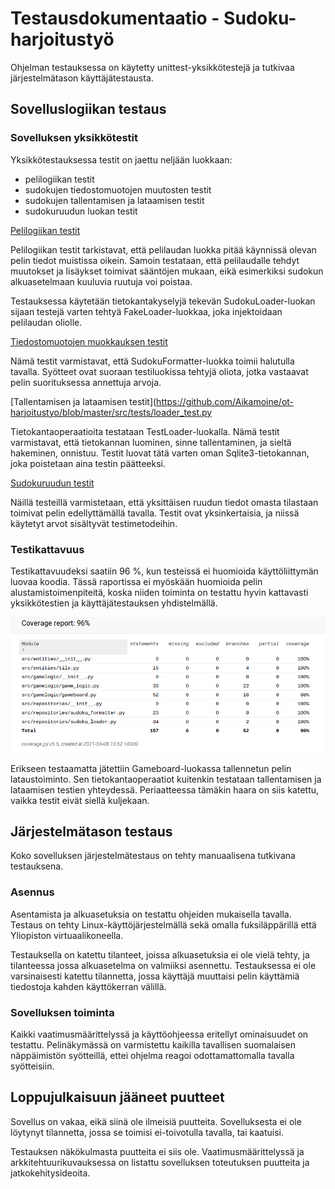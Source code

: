 # Testausdokumentaatio - Sudoku-harjoitustyö

Ohjelman testauksessa on käytetty unittest-yksikkötestejä ja tutkivaa järjestelmätason käyttäjätestausta.

## Sovelluslogiikan testaus

### Sovelluksen yksikkötestit

Yksikkötestauksessa testit on jaettu neljään luokkaan:
 - pelilogiikan testit
 - sudokujen tiedostomuotojen muutosten testit
 - sudokujen tallentamisen ja lataamisen testit
 - sudokuruudun luokan testit
 
[Pelilogiikan testit](https://github.com/Aikamoine/ot-harjoitustyo/blob/master/src/tests/logic_test.py)
 
Pelilogiikan testit tarkistavat, että pelilaudan luokka pitää käynnissä olevan pelin tiedot muistissa oikein. Samoin testataan, että pelilaudalle tehdyt muutokset ja lisäykset toimivat sääntöjen mukaan, eikä esimerkiksi sudokun alkuasetelmaan kuuluvia ruutuja voi poistaa.

Testauksessa käytetään tietokantakyselyjä tekevän SudokuLoader-luokan sijaan testejä varten tehtyä FakeLoader-luokkaa, joka injektoidaan pelilaudan oliolle.
 
[Tiedostomuotojen muokkauksen testit](https://github.com/Aikamoine/ot-harjoitustyo/blob/master/src/tests/formatter_test.py)
 
Nämä testit varmistavat, että SudokuFormatter-luokka toimii halutulla tavalla. Syötteet ovat suoraan testiluokissa tehtyjä oliota, jotka vastaavat pelin suorituksessa annettuja arvoja.

[Tallentamisen ja lataamisen testit](https://github.com/Aikamoine/ot-harjoitustyo/blob/master/src/tests/loader_test.py

Tietokantaoperaatioita testataan TestLoader-luokalla. Nämä testit varmistavat, että tietokannan luominen, sinne tallentaminen, ja sieltä hakeminen, onnistuu. Testit luovat tätä varten oman Sqlite3-tietokannan, joka poistetaan aina testin päätteeksi.

[Sudokuruudun testit](https://github.com/Aikamoine/ot-harjoitustyo/blob/master/src/tests/tile_test.py)
 
Näillä testeillä varmistetaan, että yksittäisen ruudun tiedot omasta tilastaan toimivat pelin edellyttämällä tavalla. Testit ovat yksinkertaisia, ja niissä käytetyt arvot sisältyvät testimetodeihin.

### Testikattavuus

Testikattavuudeksi saatiin 96 %, kun testeissä ei huomioida käyttöliittymän luovaa koodia. Tässä raportissa ei myöskään huomioida pelin alustamistoimenpiteitä, koska niiden toiminta on testattu hyvin kattavasti yksikkötestien ja käyttäjätestauksen yhdistelmällä.

![coverage_report](./pictures/coverage_report.png)

Erikseen testaamatta jätettiin Gameboard-luokassa tallennetun pelin lataustoiminto. Sen tietokantaoperaatiot kuitenkin testataan tallentamisen ja lataamisen testien yhteydessä. Periaatteessa tämäkin haara on siis katettu, vaikka testit eivät siellä kuljekaan.

## Järjestelmätason testaus

Koko sovelluksen järjestelmätestaus on tehty manuaalisena tutkivana testauksena.

### Asennus

Asentamista ja alkuasetuksia on testattu ohjeiden mukaisella tavalla. Testaus on tehty Linux-käyttöjärjestelmällä sekä omalla fuksiläppärillä että Yliopiston virtuaalikoneella.

Testauksella on katettu tilanteet, joissa alkuasetuksia ei ole vielä tehty, ja tilanteessa jossa alkuasetelma on valmiiksi asennettu. Testauksessa ei ole varsinaisesti katettu tilannetta, jossa käyttäjä muuttaisi pelin käyttämiä tiedostoja kahden käyttökerran välillä.

### Sovelluksen toiminta

Kaikki vaatimusmäärittelyssä ja käyttöohjeessa eritellyt ominaisuudet on testattu. Pelinäkymässä on varmistettu kaikilla tavallisen suomalaisen näppäimistön syötteillä, ettei ohjelma reagoi odottamattomalla tavalla syötteisiin.

## Loppujulkaisuun jääneet puutteet

Sovellus on vakaa, eikä siinä ole ilmeisiä puutteita. Sovelluksesta ei ole löytynyt tilannetta, jossa se toimisi ei-toivotulla tavalla, tai kaatuisi.

Testauksen näkökulmasta puutteita ei siis ole. Vaatimusmäärittelyssä ja arkkitehtuurikuvauksessa on listattu sovelluksen toteutuksen puutteita ja jatkokehitysideoita.
